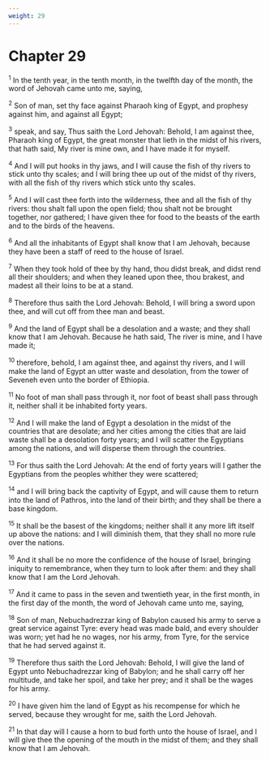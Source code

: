 ```yaml
---
weight: 29
---
```


# Chapter 29

<sup>1</sup> In the tenth year, in the tenth month, in the twelfth day of the month, the word of Jehovah came unto me, saying, 

<sup>2</sup> Son of man, set thy face against Pharaoh king of Egypt, and prophesy against him, and against all Egypt; 

<sup>3</sup> speak, and say, Thus saith the Lord Jehovah: Behold, I am against thee, Pharaoh king of Egypt, the great monster that lieth in the midst of his rivers, that hath said, My river is mine own, and I have made it for myself. 

<sup>4</sup> And I will put hooks in thy jaws, and I will cause the fish of thy rivers to stick unto thy scales; and I will bring thee up out of the midst of thy rivers, with all the fish of thy rivers which stick unto thy scales. 

<sup>5</sup> And I will cast thee forth into the wilderness, thee and all the fish of thy rivers: thou shalt fall upon the open field; thou shalt not be brought together, nor gathered; I have given thee for food to the beasts of the earth and to the birds of the heavens. 

<sup>6</sup> And all the inhabitants of Egypt shall know that I am Jehovah, because they have been a staff of reed to the house of Israel. 

<sup>7</sup> When they took hold of thee by thy hand, thou didst break, and didst rend all their shoulders; and when they leaned upon thee, thou brakest, and madest all their loins to be at a stand. 

<sup>8</sup> Therefore thus saith the Lord Jehovah: Behold, I will bring a sword upon thee, and will cut off from thee man and beast. 

<sup>9</sup> And the land of Egypt shall be a desolation and a waste; and they shall know that I am Jehovah. Because he hath said, The river is mine, and I have made it; 

<sup>10</sup> therefore, behold, I am against thee, and against thy rivers, and I will make the land of Egypt an utter waste and desolation, from the tower of Seveneh even unto the border of Ethiopia. 

<sup>11</sup> No foot of man shall pass through it, nor foot of beast shall pass through it, neither shall it be inhabited forty years. 

<sup>12</sup> And I will make the land of Egypt a desolation in the midst of the countries that are desolate; and her cities among the cities that are laid waste shall be a desolation forty years; and I will scatter the Egyptians among the nations, and will disperse them through the countries. 

<sup>13</sup> For thus saith the Lord Jehovah: At the end of forty years will I gather the Egyptians from the peoples whither they were scattered; 

<sup>14</sup> and I will bring back the captivity of Egypt, and will cause them to return into the land of Pathros, into the land of their birth; and they shall be there a base kingdom. 

<sup>15</sup> It shall be the basest of the kingdoms; neither shall it any more lift itself up above the nations: and I will diminish them, that they shall no more rule over the nations. 

<sup>16</sup> And it shall be no more the confidence of the house of Israel, bringing iniquity to remembrance, when they turn to look after them: and they shall know that I am the Lord Jehovah. 

<sup>17</sup> And it came to pass in the seven and twentieth year, in the first month, in the first day of the month, the word of Jehovah came unto me, saying, 

<sup>18</sup> Son of man, Nebuchadrezzar king of Babylon caused his army to serve a great service against Tyre: every head was made bald, and every shoulder was worn; yet had he no wages, nor his army, from Tyre, for the service that he had served against it. 

<sup>19</sup> Therefore thus saith the Lord Jehovah: Behold, I will give the land of Egypt unto Nebuchadrezzar king of Babylon; and he shall carry off her multitude, and take her spoil, and take her prey; and it shall be the wages for his army. 

<sup>20</sup> I have given him the land of Egypt as his recompense for which he served, because they wrought for me, saith the Lord Jehovah. 

<sup>21</sup> In that day will I cause a horn to bud forth unto the house of Israel, and I will give thee the opening of the mouth in the midst of them; and they shall know that I am Jehovah. 


